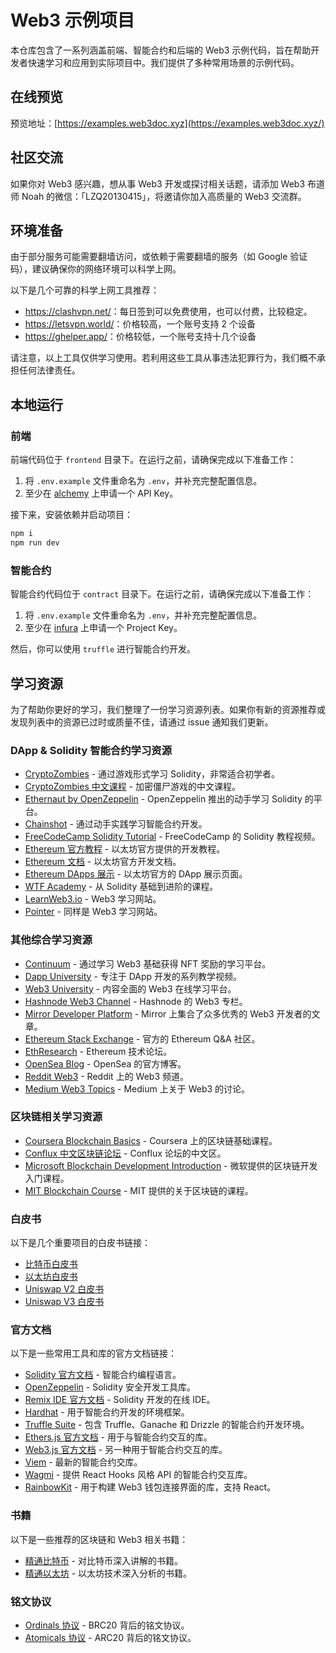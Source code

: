 # Web3 示例项目

本仓库包含了一系列涵盖前端、智能合约和后端的 Web3 示例代码，旨在帮助开发者快速学习和应用到实际项目中。我们提供了多种常用场景的示例代码。

## 在线预览

预览地址：[https://examples.web3doc.xyz](https://examples.web3doc.xyz/)

## 社区交流

如果你对 Web3 感兴趣，想从事 Web3 开发或探讨相关话题，请添加 Web3 布道师 Noah 的微信：「LZQ20130415」，将邀请你加入高质量的 Web3 交流群。

## 环境准备

由于部分服务可能需要翻墙访问，或依赖于需要翻墙的服务（如 Google 验证码），建议确保你的网络环境可以科学上网。

以下是几个可靠的科学上网工具推荐：

- <https://clashvpn.net/>：每日签到可以免费使用，也可以付费，比较稳定。
- <https://letsvpn.world/>：价格较高，一个账号支持 2 个设备
- <https://ghelper.app/>：价格较低，一个账号支持十几个设备

请注意，以上工具仅供学习使用。若利用这些工具从事违法犯罪行为，我们概不承担任何法律责任。

## 本地运行

### 前端

前端代码位于 `frontend` 目录下。在运行之前，请确保完成以下准备工作：

1. 将 `.env.example` 文件重命名为 `.env`，并补充完整配置信息。
2. 至少在 [alchemy](https://www.alchemy.com/) 上申请一个 API Key。

接下来，安装依赖并启动项目：

```bash
npm i
npm run dev
```

### 智能合约

智能合约代码位于 `contract` 目录下。在运行之前，请确保完成以下准备工作：

1. 将 `.env.example` 文件重命名为 `.env`，并补充完整配置信息。
2. 至少在 [infura](https://www.infura.io/) 上申请一个 Project Key。

然后，你可以使用 `truffle` 进行智能合约开发。

## 学习资源

为了帮助你更好的学习，我们整理了一份学习资源列表。如果你有新的资源推荐或发现列表中的资源已过时或质量不佳，请通过 issue 通知我们更新。

### DApp & Solidity 智能合约学习资源

- [CryptoZombies](https://cryptozombies.io/) - 通过游戏形式学习 Solidity，非常适合初学者。
- [CryptoZombies 中文课程](https://cryptozombies.io/zh/course/) - 加密僵尸游戏的中文课程。
- [Ethernaut by OpenZeppelin](https://ethernaut.openzeppelin.com/) - OpenZeppelin 推出的动手学习 Solidity 的平台。
- [Chainshot](https://www.chainshot.com/) - 通过动手实践学习智能合约开发。
- [FreeCodeCamp Solidity Tutorial](https://www.youtube.com/watch?v=M576WGiDBdQ) - FreeCodeCamp 的 Solidity 教程视频。
- [Ethereum 官方教程](https://ethereum.org/en/developers/tutorials/) - 以太坊官方提供的开发教程。
- [Ethereum 文档](https://ethereum.org/en/developers/docs/) - 以太坊官方开发文档。
- [Ethereum DApps 展示](https://ethereum.org/en/dapps/) - 以太坊官方的 DApp 展示页面。
- [WTF Academy](https://wtf.academy/) - 从 Solidity 基础到进阶的课程。
- [LearnWeb3.io](https://learnweb3.io/) - Web3 学习网站。
- [Pointer](https://www.pointer.gg/) - 同样是 Web3 学习网站。

### 其他综合学习资源

- [Continuum](https://continuum.xyz/) - 通过学习 Web3 基础获得 NFT 奖励的学习平台。
- [Dapp University](https://www.dappuniversity.com/) - 专注于 DApp 开发的系列教学视频。
- [Web3 University](https://www.web3.university/find) - 内容全面的 Web3 在线学习平台。
- [Hashnode Web3 Channel](https://web3.hashnode.com/) - Hashnode 的 Web3 专栏。
- [Mirror Developer Platform](https://dev.mirror.xyz/) - Mirror 上集合了众多优秀的 Web3 开发者的文章。
- [Ethereum Stack Exchange](https://ethereum.stackexchange.com/) - 官方的 Ethereum Q&A 社区。
- [EthResearch](https://ethresear.ch/) - Ethereum 技术论坛。
- [OpenSea Blog](https://opensea.io/blog) - OpenSea 的官方博客。
- [Reddit Web3](https://www.reddit.com/r/web3/) - Reddit 上的 Web3 频道。
- [Medium Web3 Topics](https://medium.com/tag/web3) - Medium 上关于 Web3 的讨论。

### 区块链相关学习资源

- [Coursera Blockchain Basics](https://www.coursera.org/learn/blockchain-basics) - Coursera 上的区块链基础课程。
- [Conflux 中文区块链论坛](https://forum.conflux.fun/c/Chinese) - Conflux 论坛的中文区。
- [Microsoft Blockchain Development Introduction](https://learn.microsoft.com/zh-cn/training/paths/ethereum-blockchain-development/) - 微软提供的区块链开发入门课程。
- [MIT Blockchain Course](https://ocw.mit.edu/courses/15-s12-blockchain-and-money-fall-2018/video_galleries/video-lectures/) - MIT 提供的关于区块链的课程。

### 白皮书

以下是几个重要项目的白皮书链接：

- [比特币白皮书](https://bitcoin.org/bitcoin.pdf)
- [以太坊白皮书](https://ethereum.org/en/whitepaper/)
- [Uniswap V2 白皮书](https://uniswap.org/whitepaper.pdf)
- [Uniswap V3 白皮书](https://uniswap.org/whitepaper-v3.pdf)

### 官方文档

以下是一些常用工具和库的官方文档链接：

- [Solidity 官方文档](https://docs.soliditylang.org/en/) - 智能合约编程语言。
- [OpenZeppelin](https://www.openzeppelin.com/) - Solidity 安全开发工具库。
- [Remix IDE 官方文档](https://remix.run/docs/en/v1) - Solidity 开发的在线 IDE。
- [Hardhat](https://hardhat.org/) - 用于智能合约开发的环境框架。
- [Truffle Suite](https://trufflesuite.com/) - 包含 Truffle、Ganache 和 Drizzle 的智能合约开发环境。
- [Ethers.js 官方文档](https://docs.ethers.org/) - 用于与智能合约交互的库。
- [Web3.js 官方文档](https://web3js.readthedocs.io/en/) - 另一种用于智能合约交互的库。
- [Viem](https://viem.sh/) - 最新的智能合约交库。
- [Wagmi](https://wagmi.sh/) - 提供 React Hooks 风格 API 的智能合约交互库。
- [RainbowKit](https://www.rainbowkit.com/zh-CN/docs/introduction) - 用于构建 Web3 钱包连接界面的库，支持 React。

### 书籍

以下是一些推荐的区块链和 Web3 相关书籍：

- [精通比特币](https://github.com/tianmingyun/MasterBitcoin2CN) - 对比特币深入讲解的书籍。
- [精通以太坊](https://github.com/inoutcode/ethereum_book) - 以太坊技术深入分析的书籍。

### 铭文协议

- [Ordinals 协议](https://docs.ordinals.com/) - BRC20 背后的铭文协议。
- [Atomicals 协议](https://docs.atomicals.xyz) - ARC20 背后的铭文协议。

